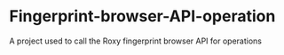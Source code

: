 # Fingerprint-browser-API-operation
A project used to call the Roxy fingerprint browser API for operations
